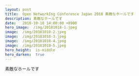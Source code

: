```yaml
---
layout: post
title:  Open NetworkIng Conference Japan 2018 素敵なホールです
description: 素敵なホールです
date:   2018-10-18 14:00:00 +0900
hero_image:  /img/20181018-1.jpeg
image:  /img/20181018-2.jpeg
image:  /img/20181018-3.jpeg
image:  /img/20181018-4.jpeg
image:  /img/20181018-5.jpeg
hero_height:  is-middle
hero_darken:  true
---
```

素敵なホールです